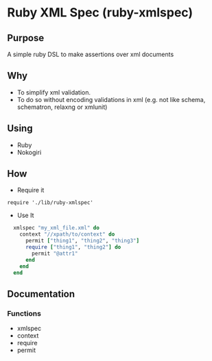 # Ruby XML Spec (ruby-xmlspec)

## Purpose
A simple ruby DSL to make assertions over xml documents

## Why
- To simplify xml validation.
- To do so without encoding validations in xml (e.g. not like schema, schematron, relaxng or xmlunit)

## Using
- Ruby
- Nokogiri

## How
- Require it
```
require './lib/ruby-xmlspec'
```

- Use It
```ruby
  xmlspec "my_xml_file.xml" do
    context "//xpath/to/context" do
      permit ["thing1", "thing2", "thing3"]
      require ["thing1", "thing2"] do
        permit "@attr1"
      end
    end
  end
```

## Documentation

### Functions
- xmlspec
- context
- require
- permit
